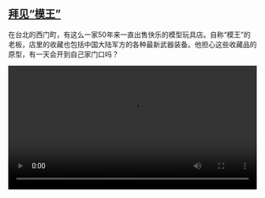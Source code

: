 <!--1678970825000-->
[拜见“模王”](https://www.dw.com/zh/%E6%8B%9C%E8%A7%81%E2%80%9C%E6%A8%A1%E7%8E%8B%E2%80%9D/a-65009244)
------

<p>在台北的西门町，有这么一家50年来一直出售快乐的模型玩具店。自称“模王”的老板，店里的收藏也包括中国大陆军方的各种最新武器装备。他担心这些收藏品的原型，有一天会开到自己家门口吗？</small></p><video src="https://tvdownloaddw-a.akamaihd.net/dwtv_video/flv/vdt_zh/2023/bchi230316_001_bchi_230314_modelkingtw2_01r_AVC_1280x720.mp4" controls style="width:100%"></video>
